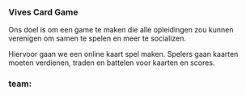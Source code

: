 ### Vives Card Game

Ons doel is om een game te maken die alle opleidingen zou kunnen  verenigen om samen te spelen en meer te socializen.

Hiervoor gaan we een online kaart spel maken. Spelers gaan kaarten moeten verdienen, traden en battelen voor kaarten en scores.

### team:

